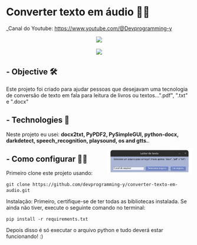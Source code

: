 
# Converter texto em áudio 👨‍💻
_Canal do Youtube: https://www.youtube.com/@Devprogramming-y
<div align="center">
<img width='150' src="https://avatars.githubusercontent.com/u/159826062?v=4"/>
</div>
<div align="center">

<p>    </p>
<img src="https://img.shields.io/badge/python-3670A0?style=for-the-badge&logo=python&logoColor=white"/>
</div>



## -  Objective 🛠️
Este projeto foi criado para ajudar pessoas que desejavam uma tecnologia de conversão de texto em fala para leitura de livros ou textos...".pdf", ".txt" e ".docx"


## - Technologies 🚀️
Neste projeto eu usei: **docx2txt, PyPDF2, PySimpleGUI, python-docx, darkdetect, speech_recognition, playsound, os and gtts.**.

<img align='right' width="230" height="" src="./images/Captura_de_tela_de_2024-02-14_16-50-09.png" />

## - Como configurar 👨‍💻
Primeiro clone este projeto usando:
```
git clone https://github.com/devprogramming-y/converter-texto-em-audio.git
```
Instalação: Primeiro, certifique-se de ter todas as bibliotecas instalada. Se ainda não tiver, execute o seguinte comando no terminal:
```
pip install -r requirements.txt
```
Depois disso é só executar o arquivo python e tudo deverá estar funcionando! :)


